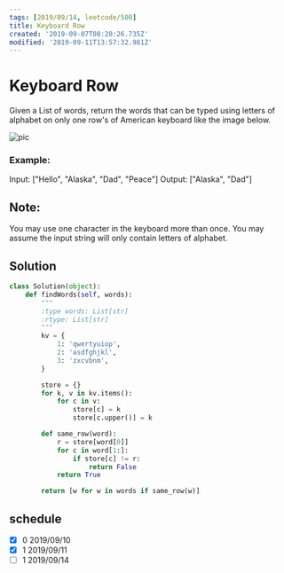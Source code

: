 ```yaml
---
tags: [2019/09/14, leetcode/500]
title: Keyboard Row
created: '2019-09-07T08:20:26.735Z'
modified: '2019-09-11T13:57:32.981Z'
---
```


# Keyboard Row

Given a List of words, return the words that can be typed using letters of alphabet on only one row's of American keyboard like the image below.


![pic](https://assets.leetcode.com/uploads/2018/10/12/keyboard.png)



### Example:

Input: ["Hello", "Alaska", "Dad", "Peace"]
Output: ["Alaska", "Dad"]


## Note:

You may use one character in the keyboard more than once.
You may assume the input string will only contain letters of alphabet.

## Solution

```python
class Solution(object):
    def findWords(self, words):
        """
        :type words: List[str]
        :rtype: List[str]
        """
        kv = {
            1: 'qwertyuiop',
            2: 'asdfghjkl',
            3: 'zxcvbnm',
        }

        store = {}
        for k, v in kv.items():
            for c in v:
                store[c] = k
                store[c.upper()] = k

        def same_row(word):
            r = store[word[0]]
            for c in word[1:]:
                if store[c] != r:
                    return False
            return True

        return [w for w in words if same_row(w)]
```

## schedule

* [x] 0 2019/09/10
* [x] 1 2019/09/11
* [ ] 1 2019/09/14
